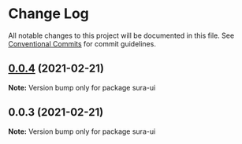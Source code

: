 # Change Log

All notable changes to this project will be documented in this file.
See [Conventional Commits](https://conventionalcommits.org) for commit guidelines.

## [0.0.4](https://github.com/asurraa/sura-ui/compare/v0.0.3...v0.0.4) (2021-02-21)

**Note:** Version bump only for package sura-ui





## 0.0.3 (2021-02-21)

**Note:** Version bump only for package sura-ui
